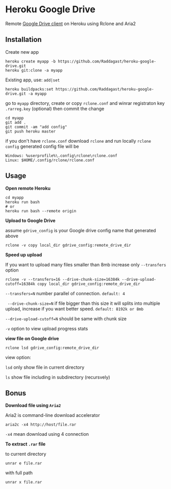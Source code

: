 

# Heroku Google Drive
Remote [Google Drive client](https://github.com/Raddagast/heroku-google-drive) on Heroku using Rclone and Aria2

## Installation
Create new app

```
heroku create myapp -b https://github.com/Raddagast/heroku-google-drive.git
heroku git:clone -a myapp
```

Existing app, use: `add|set`

```
heroku buildpacks:set https://github.com/Raddagast/heroku-google-drive.git -a myapp
```

go to `myapp` directory, create or copy `rclone.conf` and winrar registraton key `.rarreg.key` (optional) then commit the change

```
cd myapp
git add .
git commit -am "add config"
git push heroku master
```
if you don't have `rclone.conf` download `rclone` and run locally `rclone config` generated config file will be

```
Windows: %userprofile%\.config\rclone\rclone.conf
Linux: $HOME/.config/rclone/rclone.conf
```
## Usage
**Open remote Heroku**
```
cd myapp
heroku run bash
# or
heroku run bash --remote origin
```

**Upload to Google Drive**

assume `gdrive_config` is your Google drive config name that generated above 
```
rclone -v copy local_dir gdrive_config:remote_drive_dir
```

**Speed up upload**

If you want to upload many files smaller than 8mb increase only `--transfers` option

```
rclone -v --transfers=16 --drive-chunk-size=16384k --drive-upload-cutoff=16384k copy local_dir gdrive_config:remote_drive_dir
 ```
`--transfers=N`  number parallel of connection. `default: 4`

` --drive-chunk-size=N` if file bigger than this size it will splits into multiple upload, increase if you want better speed. `default: 8192k or 8mb`

`--drive-upload-cutoff=N` should be same with chunk size

`-v` option to view upload progress stats 

**view file on Google drive**
```
rclone lsd gdrive_config:remote_drive_dir
```
view option:

`lsd` only show file in current directory

`ls` show file including in subdirectory (recursvely)

## Bonus
**Download file using `Aria2`**

Aria2 is command-line download accelerator
```
aria2c -x4 http://host/file.rar
```
`-x4` mean download using 4 connection

**To extract `.rar` file**

to current directory
```
unrar e file.rar
```

with full path

```
unrar x file.rar
```
